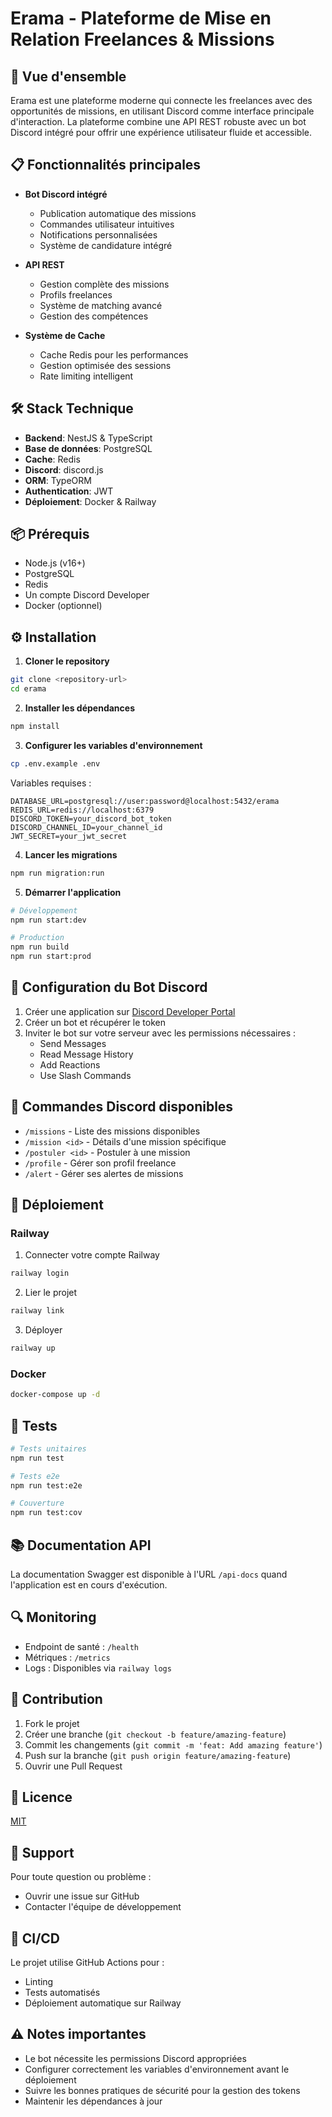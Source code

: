 # Erama - Plateforme de Mise en Relation Freelances & Missions

## 🚀 Vue d'ensemble

Erama est une plateforme moderne qui connecte les freelances avec des opportunités de missions, en utilisant Discord comme interface principale d'interaction. La plateforme combine une API REST robuste avec un bot Discord intégré pour offrir une expérience utilisateur fluide et accessible.

## 📋 Fonctionnalités principales

- **Bot Discord intégré**
  - Publication automatique des missions
  - Commandes utilisateur intuitives
  - Notifications personnalisées
  - Système de candidature intégré

- **API REST**
  - Gestion complète des missions
  - Profils freelances
  - Système de matching avancé
  - Gestion des compétences

- **Système de Cache**
  - Cache Redis pour les performances
  - Gestion optimisée des sessions
  - Rate limiting intelligent

## 🛠️ Stack Technique

- **Backend**: NestJS & TypeScript
- **Base de données**: PostgreSQL
- **Cache**: Redis
- **Discord**: discord.js
- **ORM**: TypeORM
- **Authentication**: JWT
- **Déploiement**: Docker & Railway

## 📦 Prérequis

- Node.js (v16+)
- PostgreSQL
- Redis
- Un compte Discord Developer
- Docker (optionnel)

## ⚙️ Installation

1. **Cloner le repository**
```bash
git clone <repository-url>
cd erama
```

2. **Installer les dépendances**
```bash
npm install
```

3. **Configurer les variables d'environnement**
```bash
cp .env.example .env
```

Variables requises :
```
DATABASE_URL=postgresql://user:password@localhost:5432/erama
REDIS_URL=redis://localhost:6379
DISCORD_TOKEN=your_discord_bot_token
DISCORD_CHANNEL_ID=your_channel_id
JWT_SECRET=your_jwt_secret
```

4. **Lancer les migrations**
```bash
npm run migration:run
```

5. **Démarrer l'application**
```bash
# Développement
npm run start:dev

# Production
npm run build
npm run start:prod
```

## 🤖 Configuration du Bot Discord

1. Créer une application sur [Discord Developer Portal](https://discord.com/developers/applications)
2. Créer un bot et récupérer le token
3. Inviter le bot sur votre serveur avec les permissions nécessaires :
   - Send Messages
   - Read Message History
   - Add Reactions
   - Use Slash Commands

## 📝 Commandes Discord disponibles

- `/missions` - Liste des missions disponibles
- `/mission <id>` - Détails d'une mission spécifique
- `/postuler <id>` - Postuler à une mission
- `/profile` - Gérer son profil freelance
- `/alert` - Gérer ses alertes de missions

## 🚀 Déploiement

### Railway

1. Connecter votre compte Railway
```bash
railway login
```

2. Lier le projet
```bash
railway link
```

3. Déployer
```bash
railway up
```

### Docker

```bash
docker-compose up -d
```

## 🧪 Tests

```bash
# Tests unitaires
npm run test

# Tests e2e
npm run test:e2e

# Couverture
npm run test:cov
```

## 📚 Documentation API

La documentation Swagger est disponible à l'URL `/api-docs` quand l'application est en cours d'exécution.

## 🔍 Monitoring

- Endpoint de santé : `/health`
- Métriques : `/metrics`
- Logs : Disponibles via `railway logs`

## 🤝 Contribution

1. Fork le projet
2. Créer une branche (`git checkout -b feature/amazing-feature`)
3. Commit les changements (`git commit -m 'feat: Add amazing feature'`)
4. Push sur la branche (`git push origin feature/amazing-feature`)
5. Ouvrir une Pull Request

## 📄 Licence

[MIT](LICENSE)

## 👥 Support

Pour toute question ou problème :
- Ouvrir une issue sur GitHub
- Contacter l'équipe de développement

## 🔄 CI/CD

Le projet utilise GitHub Actions pour :
- Linting
- Tests automatisés
- Déploiement automatique sur Railway

## ⚠️ Notes importantes

- Le bot nécessite les permissions Discord appropriées
- Configurer correctement les variables d'environnement avant le déploiement
- Suivre les bonnes pratiques de sécurité pour la gestion des tokens
- Maintenir les dépendances à jour